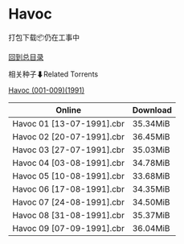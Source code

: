 # Havoc

打包下载📦仍在工事中

[回到总目录](/Catalogs.md)







相关种子⬇Related Torrents

[Havoc (001-009)(1991)](https://github.com/alicewish/markdown/blob/master/torrent/Havoc--001-009--1991.md)

Online | Download
--- | ---
Havoc 01 [13-07-1991].cbr | 35.34MiB
Havoc 02 [20-07-1991].cbr | 36.45MiB
Havoc 03 [27-07-1991].cbr | 35.03MiB
Havoc 04 [03-08-1991].cbr | 34.78MiB
Havoc 05 [10-08-1991].cbr | 33.68MiB
Havoc 06 [17-08-1991].cbr | 34.35MiB
Havoc 07 [24-08-1991].cbr | 34.50MiB
Havoc 08 [31-08-1991].cbr | 35.37MiB
Havoc 09 [07-09-1991].cbr | 36.04MiB
